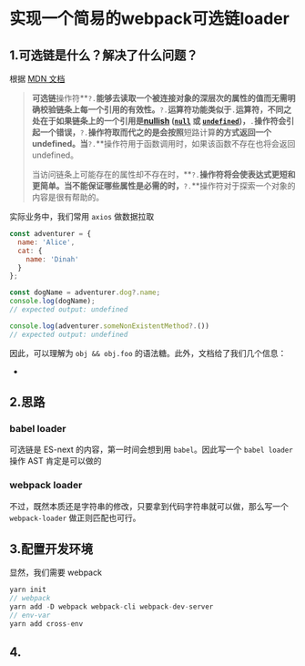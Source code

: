 # 实现一个简易的webpack可选链loader



## 1.可选链是什么？解决了什么问题？

根据 [MDN 文档]([https://developer.mozilla.org/zh-CN/docs/Web/JavaScript/Reference/Operators/%E5%8F%AF%E9%80%89%E9%93%BE](https://developer.mozilla.org/zh-CN/docs/Web/JavaScript/Reference/Operators/可选链))

> **可选链**操作符**`?.`**能够去读取一个被连接对象的深层次的属性的值而无需明确校验链条上每一个引用的有效性。**`?.`**运算符功能类似于**`.`**运算符，不同之处在于如果链条上的一个引用是[nullish](https://developer.mozilla.org/en-US/docs/Glossary/nullish) ([`null`](https://developer.mozilla.org/zh-CN/docs/Web/JavaScript/Reference/Global_Objects/null) 或 [`undefined`](https://developer.mozilla.org/zh-CN/docs/Web/JavaScript/Reference/Global_Objects/undefined))，**`.`**操作符会引起一个错误，**`?.`**操作符取而代之的是会按照**短路计算**的方式返回一个undefined。当**`?.`**操作符用于函数调用时，如果该函数不存在也将会返回undefined。
>
> 当访问链条上可能存在的属性却不存在时，**`?.`**操作符将会使表达式更短和更简单。当不能保证哪些属性是必需的时，**`?.`**操作符对于探索一个对象的内容是很有帮助的。

实际业务中，我们常用 `axios` 做数据拉取

```javascript
const adventurer = {
  name: 'Alice',
  cat: {
    name: 'Dinah'
  }
};

const dogName = adventurer.dog?.name;
console.log(dogName);
// expected output: undefined

console.log(adventurer.someNonExistentMethod?.())
// expected output: undefined
```

因此，可以理解为 `obj && obj.foo` 的语法糖。此外，文档给了我们几个信息：

- 



## 2.思路

### babel loader

可选链是 ES-next 的内容，第一时间会想到用 `babel`。因此写一个 `babel loader` 操作 AST 肯定是可以做的



### webpack loader

不过，既然本质还是字符串的修改，只要拿到代码字符串就可以做，那么写一个 `webpack-loader`  做正则匹配也可行。



## 3.配置开发环境

显然，我们需要 webpack

```c
yarn init
// webpack
yarn add -D webpack webpack-cli webpack-dev-server
// env-var
yarn add cross-env
```



## 4.